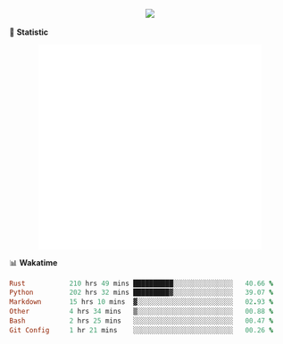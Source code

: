 <!-- https://github.com/DenverCoder1/readme-typing-svg -->
<p align="center">
<img src="https://readme-typing-svg.demolab.com?font=Orbitron&size=25&pause=1000&center=true&vCenter=true&random=false&width=600&lines=Welcome+to+my+GitHub+profile+page!" />


🌟 **Statistic**

<p align="center">
  <img width="400" align="top" src="https://github.com/fllesser/fllesser/blob/main/left.svg" />
  <img width="400" align="top" src="https://github.com/fllesser/fllesser/blob/main/right.svg" />
</p>


📊 **Wakatime**

<!--START_SECTION:waka-->

```ruby
Rust           210 hrs 49 mins ██████████░░░░░░░░░░░░░░░   40.66 %
Python         202 hrs 32 mins █████████▓░░░░░░░░░░░░░░░   39.07 %
Markdown       15 hrs 10 mins  ▓░░░░░░░░░░░░░░░░░░░░░░░░   02.93 %
Other          4 hrs 34 mins   ▒░░░░░░░░░░░░░░░░░░░░░░░░   00.88 %
Bash           2 hrs 25 mins   ░░░░░░░░░░░░░░░░░░░░░░░░░   00.47 %
Git Config     1 hr 21 mins    ░░░░░░░░░░░░░░░░░░░░░░░░░   00.26 %
```

<!--END_SECTION:waka-->

